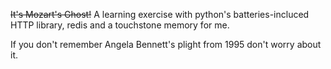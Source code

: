~~It's Mozart's Ghost!~~ A learning exercise with python's batteries-incluced HTTP library, redis and a touchstone memory for me.  

If you don't remember Angela Bennett's plight from 1995 don't worry about it.
